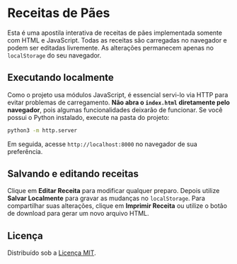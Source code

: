 # Receitas de Pães

Esta é uma apostila interativa de receitas de pães implementada somente com HTML e JavaScript. Todas as receitas são carregadas no navegador e podem ser editadas livremente. As alterações permanecem apenas no `localStorage` do seu navegador.

## Executando localmente

Como o projeto usa módulos JavaScript, é essencial servi-lo via HTTP para evitar problemas de carregamento. **Não abra o `index.html` diretamente pelo navegador**, pois algumas funcionalidades deixarão de funcionar. Se você possui o Python instalado, execute na pasta do projeto:

```bash
python3 -m http.server
```

Em seguida, acesse `http://localhost:8000` no navegador de sua preferência.

## Salvando e editando receitas

Clique em **Editar Receita** para modificar qualquer preparo. Depois utilize **Salvar Localmente** para gravar as mudanças no `localStorage`. Para compartilhar suas alterações, clique em **Imprimir Receita** ou utilize o botão de download para gerar um novo arquivo HTML.

## Licença

Distribuído sob a [Licença MIT](LICENSE).
